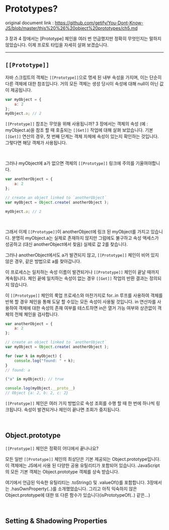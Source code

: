 # Prototypes?
original document link : https://github.com/getify/You-Dont-Know-JS/blob/master/this%20%26%20object%20prototypes/ch5.md

3 장과 4 장에서는 [Prototype] 체인을 여러 번 언급했지만 정확히 무엇인지는 말하지 않았습니다. 이제 프로토 타입을 자세히 살펴 보겠습니다.

***
## `[[Prototype]]`
자바 스크립트의 객체는 `[[Prototype]]`으로 명세 된 내부 속성을 가지며, 이는 단순히 다른 객체에 대한 참조입니다. 거의 모든 객체는 생성 당시이 속성에 대해 null이 아닌 값이 제공됩니다.

```javascript
var myObject = {
    a: 2
};
myObject.a; // 2
```

`[[Prototype]]` 참조는 무엇을 위해 사용됩니까? 3 장에서는 객체의 속성 (예 : myObject.a)을 참조 할 때 호출되는 `[[Get]]` 작업에 대해 살펴 보았습니다. 기본 `[[Get]]` 연산의 경우, 첫 번째 단계는 객체 자체에 속성이 있는지 확인하는 것입니다. 그렇다면 해당 객체가 사용됩니다.

<br>

그러나 myObject에 a가 없으면 객체의 `[[Prototype]]` 링크에 주의를 기울여야합니다.
```javascript
var anotherObject = {
    a: 2
};

// create an object linked to `anotherObject`
var myObject = Object.create( anotherObject );

myObject.a; // 2
```

<br>

그래서 이제 `[[Prototype]]`이 anotherObject에 링크 된 myObject를 가지고 있습니다. 분명히 myObject.a는 실제로 존재하지 않지만 그럼에도 불구하고 속성 액세스가 성공하고 (대신 anotherObject에서 찾음) 실제로 값 2를 찾습니다.

그러나 anotherObject에서도 a가 발견되지 않고, `[[Prototype]]` 체인이 비어 있지 않은 경우, 같은 방법으로 a를 찾아갑니다.

이 프로세스는 일치하는 속성 이름이 발견되거나 `[[Prototype]]` 체인이 끝날 때까지 계속됩니다. 체인 끝에 일치하는 속성이 없는 경우 `[[Get]]` 작업의 반환 결과는 정의되지 않습니다.

이 `[[Prototype]]` 체인의 룩업 프로세스와 마찬가지로 for..in 루프를 사용하여 객체를 반복 할 경우 체인을 통해 도달 할 수있는 모든 속성이 사용될 것입니다. in 연산자를 사용하여 객체에 대한 속성의 존재 여부를 테스트하면 in은 열거 가능 여부와 상관없이 객체의 전체 체인을 검사합니다.
```javascript
var anotherObject = {
    a: 2
};

// create an object linked to `anotherObject`
var myObject = Object.create( anotherObject );

for (var k in myObject) {
    console.log("found: " + k);
}
// found: a

("a" in myObject); // true

console.log(myObject.__proto__)
// Object {a: 2, b: 2, c: 2}
```

`[[Prototype]]` 체인은 여러 가지 방법으로 속성 조회를 수행 할 때 한 번에 하나씩 링크됩니다. 속성이 발견되거나 체인이 끝나면 조회가 중지됩니다.

<br>

## Object.prototype
`[[Prototype]]` 체인은 정확히 어디에서 끝나나요?

모든 일반 `[[Prototype]]` 체인의 최상단은 기본 제공되는 Object.prototype입니다. 이 객체에는 JS에서 사용 된 다양한 공용 유틸리티가 포함되어 있습니다. JavaScript의 모든 기본 객체는 Object.prototype 객체를 상속 받습니다.

여기에서 언급된 익숙한 유틸리티는 .toString() 및 .valueOf()를 포함합니다. 3장에서는 .hasOwnProperty(..)를 소개했었습니다. 그리고 아직 익숙하지 않은 Object.prototype에 대한 또 다른 함수가 있습니다(isPrototypeOf(..) 같은...)

<br>

## Setting & Shadowing Properties


```javascript

```

<br>

```javascript

```

<br>

```javascript

```

<br>

```javascript

```
